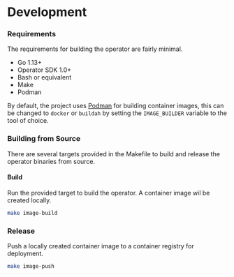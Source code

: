 
# Development

### Requirements

The requirements for building the operator are fairly minimal.

 * Go 1.13+
 * Operator SDK 1.0+
 * Bash or equivalent
 * Make
 * Podman

By default, the project uses [Podman][podman_link] for building container images, this can be changed to `docker` or `buildah` by setting the `IMAGE_BUILDER` variable to the tool of choice.

### Building from Source

There are several targets provided in the Makefile to build and release the operator binaries from source.

#### Build

Run the provided target to build the operator. A container image wil be created locally.

``` bash
make image-build
```

### Release

Push a locally created container image to a container registry for deployment.

``` bash
make image-push
```

[podman_link]:https://podman.io
